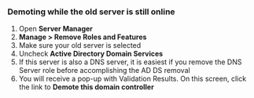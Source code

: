 ### Demoting while the old server is still online
1. Open **Server Manager**
2. **Manage > Remove Roles and Features**
3. Make sure your old server is selected
4. Uncheck **Active Directory Domain Services**
5. If this server is also a DNS server, it is easiest if you remove the DNS Server role before accomplishing the AD DS removal
6. You will receive a pop-up with Validation Results. On this screen, click the link to **Demote this domain controller**